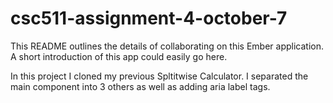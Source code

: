 # csc511-assignment-4-october-7

This README outlines the details of collaborating on this Ember application.
A short introduction of this app could easily go here.


In this project I cloned my previous Spltitwise Calculator. 
I separated the main component into 3 others as well as adding aria label tags. 